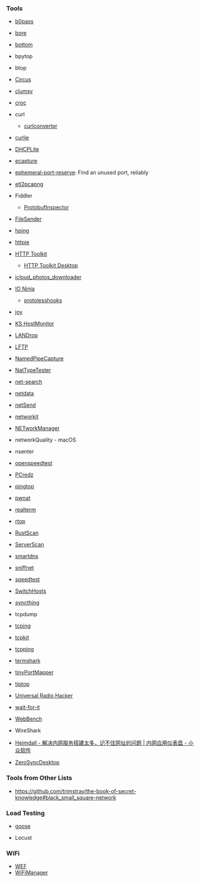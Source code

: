 ### Tools

- [b0pass](https://github.com/bitepeng/b0pass)
- [bore](https://github.com/ekzhang/bore)
- [bottom](https://github.com/ClementTsang/bottom)
- bpytop
- btop
- [Circus](https://github.com/circus-tent/circus)
- [clumsy](https://github.com/jagt/clumsy)
- [croc](https://github.com/schollz/croc)
- curl
  - [curlconverter](https://github.com/curlconverter/curlconverter)
- [curlie](https://github.com/rs/curlie)
- [DHCPLite](https://github.com/DavidAnson/DHCPLite)
- [ecapture](https://github.com/ehids/ecapture)
- [ephemeral-port-reserve](https://github.com/Yelp/ephemeral-port-reserve): Find an unused port, reliably
- [etl2pcapng](https://github.com/microsoft/etl2pcapng)
- Fiddler
  
  - [ProtobufInspector](https://github.com/BlueMatthew/ProtobufInspector)
- [FileSender](https://github.com/filesender/filesender)
- [hping](https://github.com/antirez/hping)
- [httpie](https://httpie.io/)
- [HTTP Toolkit](https://github.com/httptoolkit/httptoolkit)

  - [HTTP Toolkit Desktop](https://github.com/httptoolkit/httptoolkit-desktop)
- [icloud_photos_downloader](https://github.com/icloud-photos-downloader/icloud_photos_downloader)
- [IO Ninja](https://ioninja.com/)
  
  - [protolesshooks](https://github.com/vovkos/protolesshooks)
- [joy](https://github.com/cisco/joy)
- [KS HostMonitor](https://www.ks-soft.net/hostmon.eng/)
- [LANDrop](https://github.com/LANDrop/LANDrop)
- [LFTP](https://github.com/lavv17/lftp)
- [NamedPipeCapture](https://github.com/Vatyx/NamedPipeCapture)
- [NatTypeTester](https://github.com/HMBSbige/NatTypeTester)
- [net-search](https://github.com/wsdassssss/net-search)
- [netdata](https://github.com/netdata/netdata)
- [netSend](https://github.com/williamnie/netSend)
- [networkit](https://github.com/networkit/networkit)
- [NETworkManager](https://github.com/BornToBeRoot/NETworkManager)
- networkQuality - macOS
- nsenter
- [openspeedtest](https://openspeedtest.com/)
- [PCredz](https://github.com/lgandx/PCredz)
- [pingtop](https://github.com/laixintao/pingtop)
- [pwnat](https://github.com/samyk/pwnat)
- [realterm](https://sourceforge.net/projects/realterm/)
- [rtop](https://github.com/rapidloop/rtop)
- [RustScan](https://github.com/RustScan/RustScan)
- [ServerScan](https://github.com/Adminisme/ServerScan)
- [smartdns](https://github.com/pymumu/smartdns)
- [sniffnet](https://github.com/GyulyVGC/sniffnet)
- [speedtest](https://github.com/librespeed/speedtest)
- [SwitchHosts](https://github.com/oldj/SwitchHosts)
- [syncthing](https://github.com/syncthing/syncthing)
- tcpdump
- [tcping](https://github.com/mkirchner/tcping)
- [tcpkit](https://github.com/git-hulk/tcpkit)
- [tcpping](https://github.com/jwyllie83/tcpping)
- [termshark](https://github.com/gcla/termshark)
- [tinyPortMapper](https://github.com/wangyu-/tinyPortMapper)
- [tiptop](https://github.com/nschloe/tiptop)
- [Universal Radio Hacker](https://github.com/jopohl/urh)
- [wait-for-it](https://github.com/vishnubob/wait-for-it)
- [WebBench](https://github.com/EZLippi/WebBench)
- WireShark
- [Heimdall - 解决内网服务搭建太多，记不住网址的问题 | 内网应用仪表盘 - 小众软件](https://www.appinn.com/heimdall/)
- [ZeroSyncDesktop](https://github.com/zerosync/zerodesk)

### Tools from Other Lists

- https://github.com/trimstray/the-book-of-secret-knowledge#black_small_square-network

### Load Testing

- [goose](https://github.com/tag1consulting/goose)

- Locust

### WiFi

- [WEF](https://github.com/D3Ext/WEF)
- [WiFiManager](https://github.com/tzapu/WiFiManager)
